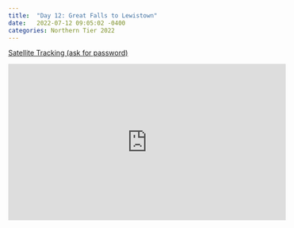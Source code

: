 ```yaml
---
title:  "Day 12: Great Falls to Lewistown"
date:   2022-07-12 09:05:02 -0400
categories: Northern Tier 2022
---
```


[Satellite Tracking (ask for password)](https://us0-share.explore.garmin.com/share/harveybarnhard)

<iframe width="560" height="315" src="https://www.youtube.com/embed/85ZrmCRiwsg" frameborder="0" allow="autoplay; encrypted-media" allowfullscreen></iframe>

<p style="text-align: center;"><div class='strava-embed-placeholder' data-embed-type='activity' data-embed-id='7459912061'></div><script src='https://strava-embeds.com/embed.js'></script></p>
